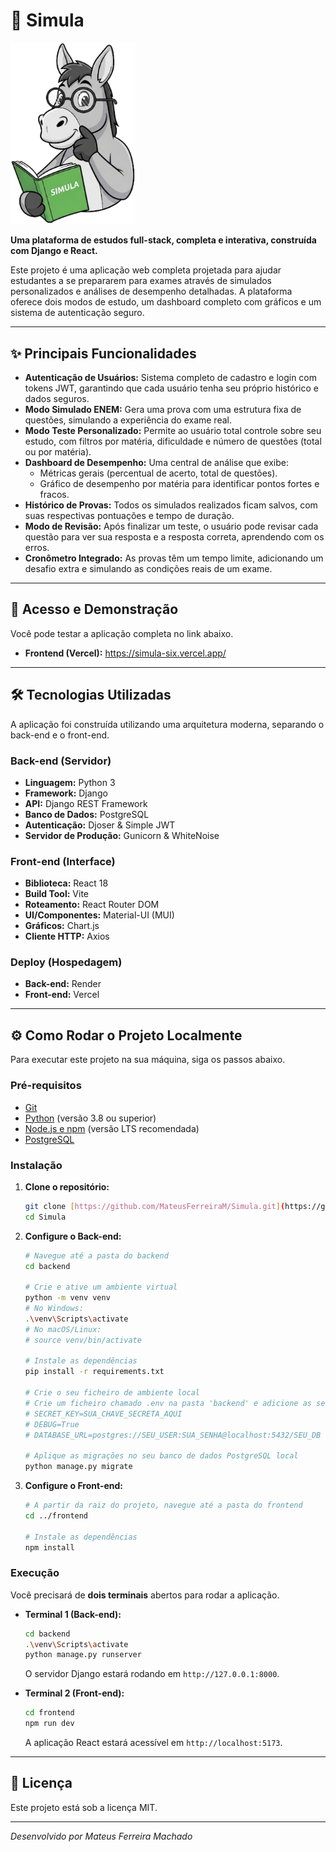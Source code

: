 # 🧠 Simula

<img src="frontend/src/assets/logo-simula.png" alt="Logo do Simula" width="200"/>

**Uma plataforma de estudos full-stack, completa e interativa, construída com Django e React.**

Este projeto é uma aplicação web completa projetada para ajudar estudantes a se prepararem para exames através de simulados personalizados e análises de desempenho detalhadas. A plataforma oferece dois modos de estudo, um dashboard completo com gráficos e um sistema de autenticação seguro.

---

## ✨ Principais Funcionalidades

-   **Autenticação de Usuários:** Sistema completo de cadastro e login com tokens JWT, garantindo que cada usuário tenha seu próprio histórico e dados seguros.
-   **Modo Simulado ENEM:** Gera uma prova com uma estrutura fixa de questões, simulando a experiência do exame real.
-   **Modo Teste Personalizado:** Permite ao usuário total controle sobre seu estudo, com filtros por matéria, dificuldade e número de questões (total ou por matéria).
-   **Dashboard de Desempenho:** Uma central de análise que exibe:
    -   Métricas gerais (percentual de acerto, total de questões).
    -   Gráfico de desempenho por matéria para identificar pontos fortes e fracos.
-   **Histórico de Provas:** Todos os simulados realizados ficam salvos, com suas respectivas pontuações e tempo de duração.
-   **Modo de Revisão:** Após finalizar um teste, o usuário pode revisar cada questão para ver sua resposta e a resposta correta, aprendendo com os erros.
-   **Cronômetro Integrado:** As provas têm um tempo limite, adicionando um desafio extra e simulando as condições reais de um exame.

---

## 🚀 Acesso e Demonstração

Você pode testar a aplicação completa no link abaixo.

-   **Frontend (Vercel):** https://simula-six.vercel.app/

---

## 🛠️ Tecnologias Utilizadas

A aplicação foi construída utilizando uma arquitetura moderna, separando o back-end e o front-end.

### **Back-end (Servidor)**
-   **Linguagem:** Python 3
-   **Framework:** Django
-   **API:** Django REST Framework
-   **Banco de Dados:** PostgreSQL
-   **Autenticação:** Djoser & Simple JWT
-   **Servidor de Produção:** Gunicorn & WhiteNoise

### **Front-end (Interface)**
-   **Biblioteca:** React 18
-   **Build Tool:** Vite
-   **Roteamento:** React Router DOM
-   **UI/Componentes:** Material-UI (MUI)
-   **Gráficos:** Chart.js
-   **Cliente HTTP:** Axios

### **Deploy (Hospedagem)**
-   **Back-end:** Render
-   **Front-end:** Vercel

---

## ⚙️ Como Rodar o Projeto Localmente

Para executar este projeto na sua máquina, siga os passos abaixo.

### **Pré-requisitos**
-   [Git](https://git-scm.com/)
-   [Python](https://www.python.org/downloads/) (versão 3.8 ou superior)
-   [Node.js e npm](https://nodejs.org/en/) (versão LTS recomendada)
-   [PostgreSQL](https://www.postgresql.org/download/)

### **Instalação**

1.  **Clone o repositório:**
    ```bash
    git clone [https://github.com/MateusFerreiraM/Simula.git](https://github.com/MateusFerreiraM/Simula.git)
    cd Simula
    ```

2.  **Configure o Back-end:**
    ```bash
    # Navegue até a pasta do backend
    cd backend

    # Crie e ative um ambiente virtual
    python -m venv venv
    # No Windows:
    .\venv\Scripts\activate
    # No macOS/Linux:
    # source venv/bin/activate

    # Instale as dependências
    pip install -r requirements.txt

    # Crie o seu ficheiro de ambiente local
    # Crie um ficheiro chamado .env na pasta 'backend' e adicione as seguintes variáveis:
    # SECRET_KEY=SUA_CHAVE_SECRETA_AQUI
    # DEBUG=True
    # DATABASE_URL=postgres://SEU_USER:SUA_SENHA@localhost:5432/SEU_DB

    # Aplique as migrações no seu banco de dados PostgreSQL local
    python manage.py migrate
    ```

3.  **Configure o Front-end:**
    ```bash
    # A partir da raiz do projeto, navegue até a pasta do frontend
    cd ../frontend

    # Instale as dependências
    npm install
    ```

### **Execução**

Você precisará de **dois terminais** abertos para rodar a aplicação.

-   **Terminal 1 (Back-end):**
    ```bash
    cd backend
    .\venv\Scripts\activate
    python manage.py runserver
    ```
    O servidor Django estará rodando em `http://127.0.0.1:8000`.

-   **Terminal 2 (Front-end):**
    ```bash
    cd frontend
    npm run dev
    ```
    A aplicação React estará acessível em `http://localhost:5173`.

---

## 📄 Licença

Este projeto está sob a licença MIT.

---

*Desenvolvido por Mateus Ferreira Machado*